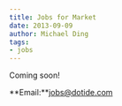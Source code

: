 ```yaml
---
title: Jobs for Market
date: 2013-09-09
author: Michael Ding
tags:
- jobs
---
```


Coming soon!

**Email:**jobs@dotide.com
